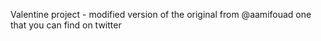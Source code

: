 Valentine project - modified version of the original from @aamifouad one that you can find on twitter
